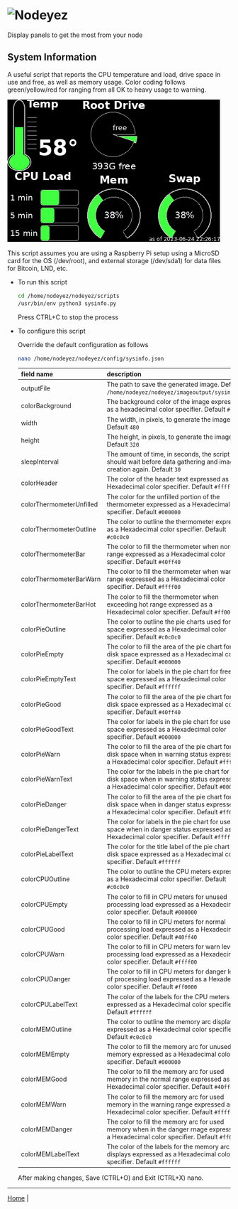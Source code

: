 # ![Nodeyez](../images/nodeyez.svg)
Display panels to get the most from your node

## System Information

A useful script that reports the CPU temperature and load, drive space in use 
and free, as well as memory usage.  Color coding follows green/yellow/red for
ranging from all OK to heavy usage to warning.

![sample system info panel](../images/sysinfo.png)

This script assumes you are using a Raspberry Pi setup using a MicroSD card for
the OS (/dev/root), and external storage (/dev/sda1) for data files for Bitcoin,
LND, etc.

* To run this script

   ```sh
   cd /home/nodeyez/nodeyez/scripts
   /usr/bin/env python3 sysinfo.py
   ```

   Press CTRL+C to stop the process

* To configure this script

   Override the default configuration as follows

   ```sh
   nano /home/nodeyez/nodeyez/config/sysinfo.json
   ```

   | field name | description |
   | --- | --- |
   | outputFile | The path to save the generated image. Default `/home/nodeyez/nodeyez/imageoutput/sysinfo.png` |
   | colorBackground | The background color of the image expressed as a hexadecimal color specifier. Default `#000000` |
   | width | The width, in pixels, to generate the image. Default `480` |
   | height | The height, in pixels, to generate the image. Default `320` |
   | sleepInterval | The amount of time, in seconds, the script should wait before data gathering and image creation again. Default `30` |
   | colorHeader | The color of the header text expressed as a Hexadecimal color specifier. Default `#ffffff` |
   | colorThermometerUnfilled | The color for the unfilled portion of the thermometer expressed as a Hexadecimal color specifier. Default `#000000` |
   | colorThermometerOutline | The color to outline the thermometer expressed as a Hexadecimal color specifier. Default `#c0c0c0` |
   | colorThermometerBar | The color to fill the thermometer when normal range expressed as a Hexadecimal color specifier. Default `#40ff40` |
   | colorThermometerBarWarn | The color to fill the thermometer when warn range expressed as a Hexadecimal color specifier. Default `#ffff00` |
   | colorThermometerBarHot | The color to fill the thermometer when exceeding hot range expressed as a Hexadecimal color specifier. Default `#ff0000` |
   | colorPieOutline | The color to outline the pie charts used for disk space expressed as a Hexadecimal color specifier. Default `#c0c0c0` |
   | colorPieEmpty | The color to fill the area of the pie chart for free disk space expressed as a Hexadecimal color specifier. Default `#000000` |
   | colorPieEmptyText | The color for labels in the pie chart for free disk space expressed as a Hexadecimal color specifier. Default `#ffffff` |
   | colorPieGood | The color to fill the area of the pie chart for used disk space expressed as a Hexadecimal color specifier. Default `#40ff40` |
   | colorPieGoodText | The color for labels in the pie chart for used disk space expressed as a Hexadecimal color specifier. Default `#000000` |
   | colorPieWarn | The color to fill the area of the pie chart for used disk space when in warning status expressed as a Hexadecimal color specifier. Default `#ffff00` |
   | colorPieWarnText | The color for the labels in the pie chart for used disk space when in warning status expressed as a Hexadecimal color specifier. Default `#000000` |
   | colorPieDanger | The color to fill the area of the pie chart for used disk space when in danger status expressed as a Hexadecimal color specifier. Default `#ff0000` |
   | colorPieDangerText | The color for labels in the pie chart for used disk space when in danger status expressed as a Hexadecimal color specifier. Default `#ffffff` |
   | colorPieLabelText | The color for the title label of the pie chart for disk space expressed as a Hexadecimal color specifier. Default `#ffffff` |
   | colorCPUOutline | The color to outline the CPU meters expressed as a Hexadecimal color specifier. Default `#c0c0c0` |
   | colorCPUEmpty | The color to fill in CPU meters for unused processing load expressed as a Hexadecimal color specifier. Default `#000000` |
   | colorCPUGood | The color to fill in CPU meters for normal processing load expressed as a Hexadecimal color specifier. Default `#40ff40` |
   | colorCPUWarn | The color to fill in CPU meters for warn levels of processing load expressed as a Hexadecimal color specifier. Default `#ffff00` |
   | colorCPUDanger | The color to fill in CPU meters for danger levels of processing load expressed as a Hexadecimal color specifier. Default `#ff0000` |
   | colorCPULabelText | The color of the labels for the CPU meters expressed as a Hexadecimal color specifier. Default `#ffffff` |
   | colorMEMOutline | The color to outline the memory arc display expressed as a Hexadecimal color specifier. Default `#c0c0c0` |
   | colorMEMEmpty | The color to fill the memory arc for unused/free memory expressed as a Hexadecimal color specifier. Default `#000000` |
   | colorMEMGood | The color to fill the memory arc for used memory in the normal range expressed as a Hexadecimal color specifier. Default `#40ff40` |
   | colorMEMWarn | The color to fill the memory arc for used memory in the warning range expressed as a Hexadecimal color specifier. Default `#ffff00` |
   | colorMEMDanger | The color to fill the memory arc for used memory when in the danger rnage expressed as a Hexadecimal color specifier. Default `#ff0000` |
   | colorMEMLabelText | The color of the labels for the memory arc displays expressed as a Hexadecimal color specifier. Default `#ffffff` |

   After making changes, Save (CTRL+O) and Exit (CTRL+X) nano.


---

[Home](../) | 

